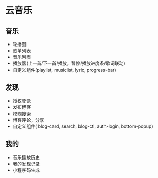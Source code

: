 # 云音乐  
## 音乐
- 轮播图  
- 歌单列表  
- 音乐列表  
- 播放器(上一首/下一首/播放，暂停/播放进度条/歌词联动)  
- 自定义组件(playlist, musiclist, lyric, progress-bar)
## 发现  
- 授权登录    
- 发布博客  
- 模糊搜索  
- 博客评论，分享  
- 自定义组件( blog-card, search, blog-ctl, auth-login, bottom-popup)  
## 我的
- 音乐播放历史  
- 我的发现记录  
- 小程序码生成  


